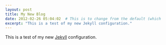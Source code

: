 ```yaml
---
layout: post
title: My New Blog
date: 2012-02-26 05:04:02  # This is to change from the default (which is derived from the file name) - mostly used to add a time to the post (FYI: The time zone associated with these dates is UTC -08:00; ie. EST - 3 hours; so without a time it defaults to midnight, which is 3:00 am in EST)
excerpt: "This is a test of my new Jekyll configuration."
---
```

This is a test of my new [Jekyll](https://github.com/mojombo/jekyll) configuration.
